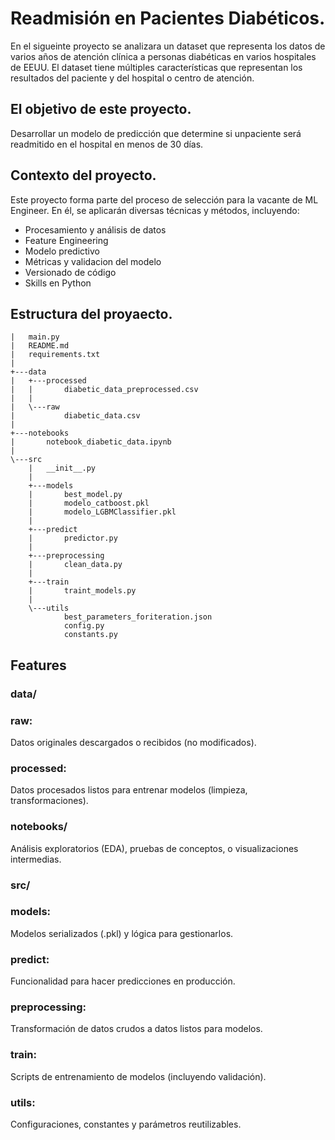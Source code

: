 # Readmisión en Pacientes Diabéticos.

En el sigueinte proyecto se analizara un  dataset que representa los datos de varios años de atención clínica a personas diabéticas en varios hospitales de EEUU. El dataset tiene múltiples
características que representan los resultados del paciente y del hospital o centro de atención.

## El objetivo de este proyecto.

Desarrollar un modelo de predicción que determine si unpaciente será readmitido en el hospital en menos de 30 días.

## Contexto del proyecto.

Este proyecto forma parte del proceso de selección para la vacante de ML Engineer. En él, se aplicarán diversas técnicas y métodos, incluyendo:

- Procesamiento y análisis de datos
- Feature Engineering
- Modelo predictivo
- Métricas y validacion del modelo
- Versionado de código
- Skills en Python

## Estructura del proyaecto. 
```
|   main.py
|   README.md
|   requirements.txt
|
+---data
|   +---processed
|   |       diabetic_data_preprocessed.csv
|   |
|   \---raw
|           diabetic_data.csv
|
+---notebooks
|       notebook_diabetic_data.ipynb
|
\---src
    |   __init__.py
    |
    +---models
    |       best_model.py
    |       modelo_catboost.pkl
    |       modelo_LGBMClassifier.pkl
    |
    +---predict
    |       predictor.py
    |
    +---preprocessing
    |       clean_data.py
    |
    +---train
    |       traint_models.py
    |
    \---utils
            best_parameters_foriteration.json
            config.py
            constants.py

```
## Features


### data/

### raw: 
Datos originales descargados o recibidos (no modificados).

### processed:
Datos procesados listos para entrenar modelos (limpieza, transformaciones).

### notebooks/

Análisis exploratorios (EDA), pruebas de conceptos, o visualizaciones intermedias.

### src/

### models: 
Modelos serializados (.pkl) y lógica para gestionarlos.

### predict: 
Funcionalidad para hacer predicciones en producción.

### preprocessing: 
Transformación de datos crudos a datos listos para modelos.

### train:
Scripts de entrenamiento de modelos (incluyendo validación).

### utils:
Configuraciones, constantes y parámetros reutilizables.
